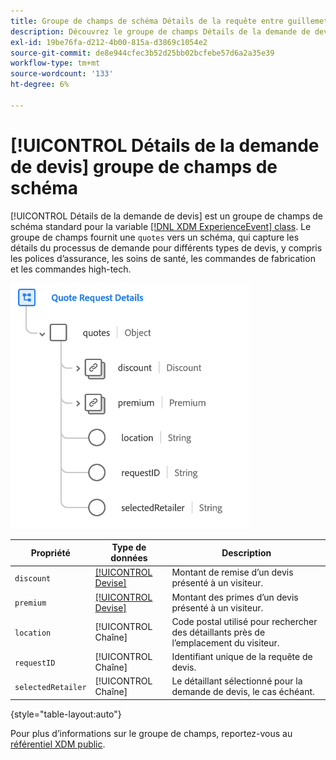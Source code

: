 ```yaml
---
title: Groupe de champs de schéma Détails de la requête entre guillemets
description: Découvrez le groupe de champs Détails de la demande de devis .
exl-id: 19be76fa-d212-4b00-815a-d3869c1054e2
source-git-commit: de8e944cfec3b52d25bb02bcfebe57d6a2a35e39
workflow-type: tm+mt
source-wordcount: '133'
ht-degree: 6%

---
```


# [!UICONTROL Détails de la demande de devis] groupe de champs de schéma

[!UICONTROL Détails de la demande de devis] est un groupe de champs de schéma standard pour la variable [[!DNL XDM ExperienceEvent] class](../../classes/experienceevent.md). Le groupe de champs fournit une `quotes` vers un schéma, qui capture les détails du processus de demande pour différents types de devis, y compris les polices d’assurance, les soins de santé, les commandes de fabrication et les commandes high-tech.

![](../../images/field-groups/quote-request-details.png)

| Propriété | Type de données | Description |
| --- | --- | --- |
| `discount` | [[!UICONTROL Devise]](../../data-types/currency.md) | Montant de remise d’un devis présenté à un visiteur. |
| `premium` | [[!UICONTROL Devise]](../../data-types/currency.md) | Montant des primes d’un devis présenté à un visiteur. |
| `location` | [!UICONTROL Chaîne] | Code postal utilisé pour rechercher des détaillants près de l’emplacement du visiteur. |
| `requestID` | [!UICONTROL Chaîne] | Identifiant unique de la requête de devis. |
| `selectedRetailer` | [!UICONTROL Chaîne] | Le détaillant sélectionné pour la demande de devis, le cas échéant. |

{style="table-layout:auto"}

Pour plus d’informations sur le groupe de champs, reportez-vous au [référentiel XDM public](https://github.com/adobe/xdm/blob/master/docs/reference/fieldgroups/experience-event/experienceevent-quote-request-details.schema.json).
